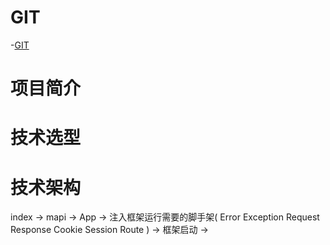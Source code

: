 # GIT
-[GIT](https://github.com/shijingzhao/)

# 项目简介

# 技术选型

# 技术架构
index 
-> mapi 
-> App 
-> 注入框架运行需要的脚手架( 
    Error 
    Exception 
    Request  
    Response 
    Cookie 
    Session 
    Route )
-> 框架启动
-> 
